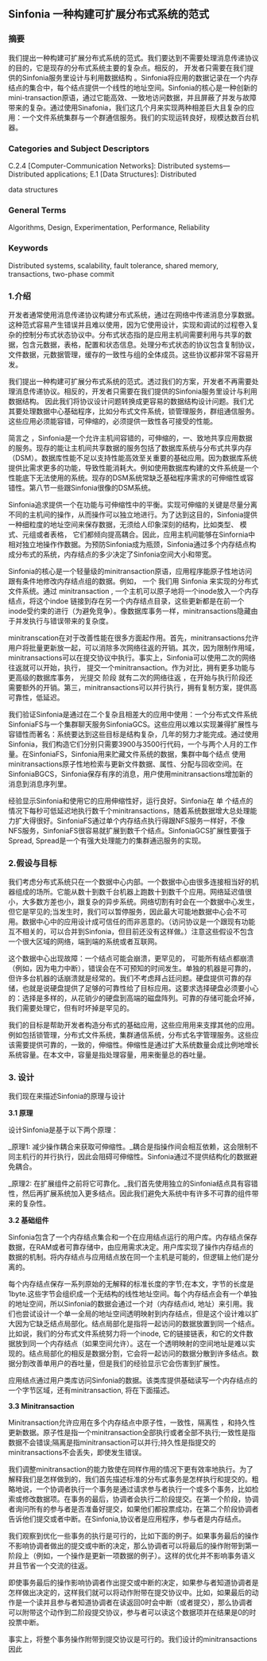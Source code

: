 ## Sinfonia 一种构建可扩展分布式系统的范式

### 摘要

我们提出一种构建可扩展分布式系统的范式。我们要达到不需要处理消息传递协议的目的，它是现存的分布式系统主要的复杂点。相反的， 开发者只需要在我们提供的Sinfonia服务里设计与利用数据结构 。Sinfonia将应用的数据记录在一个内存结点的集合中，每个结点提供一个线性的地址空间。Sinfonia的核心是一种创新的mini-transaction原语，通过它能高效、一致地访问数据，并且屏蔽了并发与故障带来的复杂。通过使用Sinafonia，我们这几个月来实现两种相差巨大且复杂的应用：一个文件系统集群与一个群通信服务。我们的实现运转良好，规模达数百台机器。

### Categories and Subject Descriptors

C.2.4 \[Computer-Communication Networks\]: Distributed systems—Distributed applications; E.1 \[Data Structures\]: Distributed

data structures

### General Terms

Algorithms, Design, Experimentation, Performance, Reliability

### Keywords

Distributed systems, scalability, fault tolerance, shared memory, transactions, two-phase commit

### 1.介绍

开发者通常使用消息传递协议构建分布式系统，通过在网络中传递消息分享数据。这种范式容易产生错误并且难以使用，因为它使用设计，实现和调试的过程卷入复杂的控制分布式状态协议中。分布式状态指的是应用主机间需要利用与共享的数据，包含元数据，表格，配置和状态信息。处理分布式状态的协议包含复制协议，文件数据，元数据管理，缓存的一致性与组的全体成员。这些协议都非常不容易开发。

我们提出一种构建可扩展分布式系统的范式。透过我们的方案，开发者不再需要处理消息传递协议。相反的，开发者只需要在我们提供的Sinfonia服务里设计与利用数据结构。 因此我们将协议设计问题转换成更容易的数据结构设计问题。我们尤其要处理数据中心基础程序，比如分布式文件系统，锁管理服务，群组通信服务。这些应用必须能容错，可伸缩的，必须提供一致性各可接受的性能。

简言之 ，Sinfonia是一个允许主机间容错的，可伸缩的，一、致地共享应用数据的服务。现存的能让主机间共享数据的服务包括了数据库系统与分布式共享内存（DSM）。数据库性能不足以支持性能高效至关重要的基础应用。因为数据库系统提供比需求更多的功能，导致性能消耗大。例如使用数据库构建的文件系统是一个性能底下无法使用的系统。现存的DSM系统常缺乏基础程序需求的可伸缩性或容错性。第八节一些跟Sinfonia很像的DSM系统。

Sinfonia追求提供一个在功能与可伸缩性中的平衡。实现可伸缩的关键是尽量分离不同的主机间的操作，从而操作可以独立地进行。为了达到这目的，Sinfonia提供一种细粒度的地址空间来保存数据，无须给人印象深刻的结构，比如类型、 模式、元组或者表格， 它们都倾向提高耦合。因此，应用主机间能够在Sinfornia中 相对独立地操作作数据。为预防Sinfonia成为瓶颈，Sinfonia通过多个内存结点构成分布式的系统，内存结点的多少决定了Sinfonia空间大小和带宽。

Sinfonia的核心是一个轻量级的minitransaction原语，应用程序能原子性地访问跟有条件地修改内存结点组的数据。例如， 一个 我们用 Sinfonia 来实现的分布式文件系统。通过 minitransaction , 一个主机可以原子地将一个inode放入一个内存结点，将这个indoe 链接到存在另一个内存结点目录，这些更新都是在前一个inode受约束的进行（为避免竞争）。像数据库事务一样，minitransactions隐藏由于并发执行与错误带来的复杂度。

minitranscation在对于改善性能在很多方面起作用。首先，minitransactions允许用户将批量更新放一起，可以消除多次网络往返的开销。其次，因为限制作用域，minitransactions可以在提交协议中执行。事实上，Sinfonia可以使用二次的网络往返就可以开始，执行， 提交一个minitransaction。作为对比，拥有更多功能与更高级的数据库事务， 光提交 阶段 就有二次的网络往返 ，在开始与执行阶段还需要额外的开销。第三，minitransactions可以并行执行，拥有复制方案，提供高可靠性，低延迟。

我们验证Sinfonia是通过在二个复杂且相差大的应用中使用：一个分布式文件系统SinfoniaFS与一个集群聊天服务SinfoniaGCS。这些应用以难以实现兼得扩展性与容错性而著名：系统要达到这些目标是结构复杂，几年的努力才能完成。通过使用Sinfonia，我们构造它们分别只需要3900与3500行代码，一个与两个人月的工作量。在SinfoniaFS，Sinfonia用来贮藏文件系统的数据，集群中每个结点 使用minitransactions原子性地检索与更新文件数据、属性、分配与回收空间。在SinfoniaBGCS，Sinfonia保存有序的消息，用户使用minitransactions增加新的消息到消息序列里。

经验显示Sinfonia和使用它的应用伸缩性好，运行良好。Sinfonia在 单 个结点的情况下每秒可低延迟地执行数千个minitransactions，随着系统数据增大总处理能力扩大得很好。SinfoniaFS通过单个内存结点执行得跟NFS服务一样好，不像NFS服务，SinfoniaFS很容易就扩展到数千个结点。SinfoniaGCS扩展性要强于Spread, Spread是一个有强大处理能力的集群通迅服务的实现。

### 2.假设与目标

我们考虑分布式系统只在一个数据中心内部。一个数据中心由很多连接相当好的机器组成的场所。它能从数十到数千台机器上跑数十到数千个应用。网络延迟值很小，大多数方差也小，跟复杂的异步系统。网络切割有时会在一个数据中心发生，但它是罕见的;当发生时，我们可以暂停服务，因此最大可能地数据中心会不可用。数据中心中的应用设计成可信任的而非恶意的。（访问协议是一个跟现有功能互不相关的，可以合并到Sinfonia，但目前还没有这样做。）注意这些假设不包含一个很大区域的网络，端到端的系统或者互联网。

这个数据中心出现故障：一个结点可能会崩溃，更罕见的， 可能所有结点都崩溃（例如，因为电力中断），错误会在不可预知的时间发生。单独的机器是可靠的，但许多台机器的话崩溃就是经常的。我们不考虑拜占廷问题。硬盘提供可靠的存储，也就是说硬盘提供了足够的可靠性给了目标应用。这要求选择硬盘必须要小心的：选择是多样的，从花销少的硬盘到高端的磁盘阵列。可靠的存储可能会坏掉，我们需要处理它，但有时坏掉是罕见的。

我们的目标是帮助开发者构造分布式的基础应用，这些应用用来支撑其他的应用。例如包括锁管理，分布式文件系统，集群通信系统，分布式名字管理服务。这些应该需要提供可靠的，一致的，伸缩性。伸缩性是通过扩大系统数量会成比例地增长系统容量。在本文中，容量是指处理容量，用来衡量总的吞吐量。

### 3. 设计

我们现在来描述Sinfonia的原理与设计

**3.1 原理**

设计Sinfonia是基于以下两个原理：

_原理1: 减少操作耦合来获取可伸缩性。_耦合是指操作间会相互依赖，这会限制不同主机行的并行执行，因此会阻碍可伸缩性。Sinfonia通过不提供结构化的数据避免耦合。

_原理2: 在扩展组件之前将它可靠化。_我们首先使用独立的Sinfonia结点具有容错性，然后再扩展系统加入更多结点。因此我们避免大系统中有许多不可靠的组件带来的复杂性。

**3.2 基础组件**

Sinfonia包含了一个内存结点集合和一个在应用结点运行的用户库。内存结点保存数据，在RAM或者可靠存储中，由应用需求决定。用户库实现了操作内存结点的数据的机制。将内存结点与应用结点放在同一个主机是可能的，但逻辑上他们是分离的。

每个内存结点保存一系列原始的无解释的标准长度的字节;在本文，字节的长度是1byte.这些字节会组织成一个无结构的线性地址空间。每个内存结点会有一个单独的地址空间，所以Sinfonia的数据会通过一个对（内存结点id, 地址）来引用。我们也尝试设计一个单一全局的地址空间透明映射到内存结点，但是这个设计难以扩大因为它缺乏结点局部化。结点局部化是指将一起访问的数据放置到同一个结点。比如说，我们的分布式文件系统努力将一个inode, 它的链接链表，和它的文件数据放到同一个内存结点（如果空间允许）。这在一个透明映射的空间地址是难以实现的。结点局部化的相反是数据分割，它会将一起访问的数据分散到许多结点。数据分割改善单用户的吞吐量，但是我们的经验显示它会伤害到扩展性。

应用结点通过用户类库访问Sinfonia的数据。该类库提供基础读写一个内存结点的一个字节区域，还有minitransaction, 将在下面描述。

**3.3 Minitransaction**

Minitransaction允许应用在多个内存结点中原子性，一致性，隔离性 ，和持久性更新数据。原子性是指一个minitransaction全部执行或者全部不执行;一致性是指数据不会错误;隔离是指minitransaction可以并行;持久性是指提交的minitransactions不会丢失，即使发生错误。

我们调整minitransaction的能力致使在同样作用的情况下更有效率地执行。为了解释我们是怎样做到的，我们首先描述标准的分布式事务是怎样执行和提交的。粗略地说，一个协调者执行一个事务是通过请求参与者执行一个或多个事务，比如检索或修改数据项。在事务的最后，协调者会执行二阶段提交。在第一个阶段，协调者询问所有的参与者是否准备好提交，如果他们都投票成功，在第二个阶段协调者告诉他们提交或者中断。在Sinfonia,协议者是应用程序，参与者是内存结点。

我们观察到优化一些事务的执行是可行的，比如下面的例子。如果事务最后的操作不影响协调者做出的提交或中断的决定，那么协调者可以将最后的操作附带到第一阶段上（例如，一个操作是更新一项数据的例子）。这样的优化并不影响事务语义并且节省一个交流的往返。

即使事务最后的操作影响协调者作出提交或中断的决定，如果参与者知道协调者是怎样做出决定的，这样我们就可以将动作附带在提交协议中。比如，如果最后的动作是一个读并且参与者知道协调者在读返回0时会中断（或者提交），那么协调者可以附带这个动作到二阶段提交协议，参与者可以读这个数据项并在结果是0的时投票中断。

事实上，将整个事务操作附带到提交协议是可行的。我们设计的minitransactions因此

